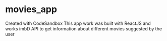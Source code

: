 # movies_app
Created with CodeSandbox
This app work was built with ReactJS and works imbD API to get information about different movies suggested by the user
